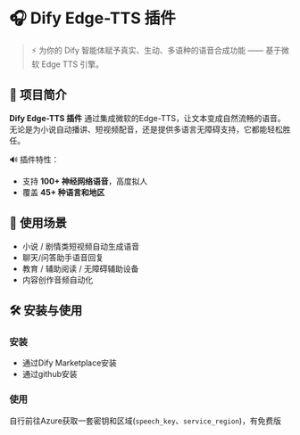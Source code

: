 # 🎧 Dify Edge-TTS 插件

> ⚡️ 为你的 Dify 智能体赋予真实、生动、多语种的语音合成功能 —— 基于微软 Edge TTS 引擎。

## 🚀 项目简介

**Dify Edge-TTS 插件** 通过集成微软的Edge-TTS，让文本变成自然流畅的语音。无论是为小说自动播讲、短视频配音，还是提供多语言无障碍支持，它都能轻松胜任。

🔊 插件特性：

- 支持 **100+ 神经网络语音**，高度拟人
- 覆盖 **45+ 种语言和地区**

## 🧩 使用场景

- 小说 / 剧情类短视频自动生成语音
- 聊天/问答助手语音回复
- 教育 / 辅助阅读 / 无障碍辅助设备
- 内容创作音频自动化

## 🛠 安装与使用

### 安装

- 通过Dify Marketplace安装
- 通过github安装

### 使用

自行前往Azure获取一套密钥和区域(`speech_key`、`service_region`)，有免费版



